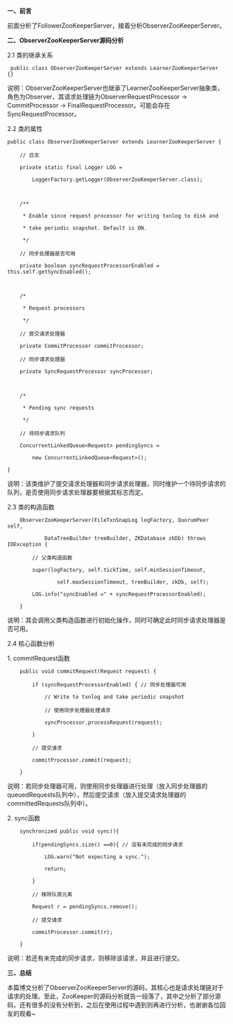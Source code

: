 **一、前言**

前面分析了FollowerZooKeeperServer，接着分析ObserverZooKeeperServer。

**二、ObserverZooKeeperServer源码分析**

2.1 类的继承关系

    
    
     public class ObserverZooKeeperServer extends LearnerZooKeeperServer {}

说明：ObserverZooKeeperServer也继承了LearnerZooKeeperServer抽象类，角色为Observer，其请求处理链为ObserverRequestProcessor
-> CommitProcessor -> FinalRequestProcessor。可能会存在SyncRequestProcessor。

2.2 类的属性

    
    
    public class ObserverZooKeeperServer extends LearnerZooKeeperServer {
        // 日志
        private static final Logger LOG =
            LoggerFactory.getLogger(ObserverZooKeeperServer.class);        
        
        /**
         * Enable since request processor for writing txnlog to disk and
         * take periodic snapshot. Default is ON.
         */
        // 同步处理器是否可用
        private boolean syncRequestProcessorEnabled = this.self.getSyncEnabled();
        
        /*
         * Request processors
         */
        // 提交请求处理器
        private CommitProcessor commitProcessor;
        // 同步请求处理器
        private SyncRequestProcessor syncProcessor;
        
        /*
         * Pending sync requests
         */
        // 待同步请求队列
        ConcurrentLinkedQueue<Request> pendingSyncs = 
            new ConcurrentLinkedQueue<Request>();
    }

说明：该类维护了提交请求处理器和同步请求处理器，同时维护一个待同步请求的队列，是否使用同步请求处理器要根据其标志而定。

2.3 类的构造函数

    
    
        ObserverZooKeeperServer(FileTxnSnapLog logFactory, QuorumPeer self,
                DataTreeBuilder treeBuilder, ZKDatabase zkDb) throws IOException {
            // 父类构造函数
            super(logFactory, self.tickTime, self.minSessionTimeout,
                    self.maxSessionTimeout, treeBuilder, zkDb, self);
            LOG.info("syncEnabled =" + syncRequestProcessorEnabled);
        }

说明：其会调用父类构造函数进行初始化操作，同时可确定此时同步请求处理器是否可用。

2.4 核心函数分析

1\. commitRequest函数

    
    
        public void commitRequest(Request request) {     
            if (syncRequestProcessorEnabled) { // 同步处理器可用
                // Write to txnlog and take periodic snapshot
                // 使用同步处理器处理请求
                syncProcessor.processRequest(request);
            }
            // 提交请求
            commitProcessor.commit(request);        
        }

说明：若同步处理器可用，则使用同步处理器进行处理（放入同步处理器的queuedRequests队列中），然后提交请求（放入提交请求处理器的committedRequests队列中）。

2\. sync函数

    
    
        synchronized public void sync(){
            if(pendingSyncs.size() ==0){ // 没有未完成的同步请求
                LOG.warn("Not expecting a sync.");
                return;
            }
            // 移除队首元素        
            Request r = pendingSyncs.remove();
            // 提交请求
            commitProcessor.commit(r);
        }

说明：若还有未完成的同步请求，则移除该请求，并且进行提交。

**三、总结**

本篇博文分析了ObserverZooKeeperServer的源码，其核心也是请求处理链对于请求的处理。至此，ZooKeeper的源码分析就告一段落了，其中之分析了部分源码，还有很多的没有分析到，之后在使用过程中遇到则再进行分析，也谢谢各位园友的观看~

